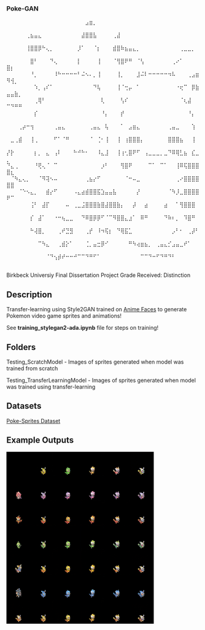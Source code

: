 ### Poke-GAN 

⠀⠀⠀⠀⠀⠀⠀⠀⠀⠀⠀⠀⠀⠀⠀⠀⠀⠀⠀⠀⣠⣶⡀⠀⠀⠀⠀⠀⠀⠀⠀⠀⠀⠀⠀⠀⠀⠀⠀⠀⠀⠀⠀⠀⠀⠀⠀⠀⠀⠀⠀⠀⠀
⠀⠀⠀⠀⠀⢀⣦⣤⣄⠀⠀⠀⠀⠀⠀⠀⠀⠀⠀⣼⣿⣿⣧⠀⠀⠀⠀⢀⣼⠀⠀⠀⠀⠀⠀⠀⠀⠀⠀⠀⠀⠀⠀⠀⠀⠀⠀⠀⠀⠀⠀⠀⠀
⠀⠀⠀⠀⠀⢸⣿⣿⡿⠓⢄⡀⠀⠀⠀⠀⠀⠀⡸⠁⠀⠀⠈⡆⠀⠀⠀⣾⣿⠷⣦⣤⣄⡀⠀⠀⠀⠀⠀⠀⠀⠀⠀⠀⢀⣀⣀⡀⠀⠀⠀⠀⠀
⠀⠀⠀⠀⠀⠀⣿⠃⠀⠀⠀⠙⢄⠀⠀⠀⠀⠀⡇⠀⠀⠀⠀⢸⠀⠀⠀⠈⢻⣿⠟⠛⠀⠈⢣⠀⠀⠀⠀⠀⠀⠀⢀⠔⠁⠀⠀⠀⠀⣿⡆⠀⠀
⠀⠀⠀⠀⠀⠀⠘⡀⠀⠀⠀⠀⠸⠓⠒⠒⠒⠒⠃⠬⠢⠄⡀⢸⠀⠀⠀⠀⢸⡀⠀⠀⠀⣸⠬⠇⠒⠒⠒⠒⠒⠲⠧⠀⠀⠀⢀⣠⣶⠻⢺⡀⠀
⠀⠀⠀⠀⠀⠀⠀⠱⡀⢠⠎⠁⠀⠀⠀⠀⠀⠀⠀⠀⠀⠀⠙⢧⠀⠀⠀⠀⢸⠈⢒⡤⠀⠁⠀⠀⠀⠀⠀⠀⠀⠀⠀⠐⢖⠉⠀⡿⣷⣤⣤⣷⡀
⠀⠀⠀⠀⠀⠀⠀⢀⢿⠃⠀⠀⠀⠀⠀⠀⠀⠀⠀⠀⠀⠀⠀⠀⢇⠀⠀⠀⠀⢣⠎⠀⠀⠀⠀⠀⠀⠀⠀⠀⠀⠀⠀⠀⠈⢆⣼⠀⠀⠉⠙⠛⠛
⠀⠀⠀⠀⠀⠀⠀⡎⠀⠀⠀⠀⠀⠀⠀⠀⠀⠀⠀⠀⠀⠀⠀⠀⠘⡄⠀⠀⠀⡞⠀⠀⠀⠀⠀⠀⠀⠀⠀⠀⠀⠀⠀⠀⠀⠀⠘⡄⠀⠀⠀⠀⠀
⠀⠀⠀⢀⡴⠒⢲⠀⠀⠀⠀⠀⢀⣤⣄⠀⠀⠀⠀⠀⠀⢀⣤⣄⠀⢧⠀⠀⠀⠁⠀⣠⣶⣄⠀⠀⠀⠀⠀⠀⠀⢀⣤⣀⠀⠀⠀⢱⠀⠀⠀⠀⠀
⠀⣀⢀⣾⠀⠀⢸⢀⠀⠀⠀⠀⠋⠁⠈⠛⠀⠀⠀⠀⠀⠈⠀⢈⠂⢸⠀⠀⢸⠀⢰⣿⣿⣿⡄⠀⠀⠀⠀⠀⠀⣿⣿⣿⣦⠀⠀⢸⠀⠀⠀⠀⠀
⡜⡗⠀⠀⠀⠀⠀⡆⡀⠀⣄⠀⢠⠇⠀⠀⠀⠓⠚⠓⠂⠀⠀⠸⣄⣸⠀⠀⢸⢰⢂⣿⠟⠋⠀⢠⣀⣀⣀⡀⣀⠙⠿⢿⣃⣦⠀⣎⣀⡀⠀⠀⠀
⠙⣄⢀⠀⠀⠀⠀⠘⢟⢄⠈⠀⠉⠀⠀⠀⠀⠀⠀⠀⠀⠀⠀⠀⡰⠃⠀⠀⠀⢻⣿⠟⠀⠀⠀⠀⠉⠁⠀⠉⠁⠀⠀⢸⠿⢯⣿⣿⣿⣿⣆⠀⠀
⠀⠈⠳⣄⢄⡀⠀⠀⠈⠻⢽⠢⠤⠀⠀⠀⠀⠀⠀⠀⢀⣦⡔⠋⠀⠀⠀⠀⠀⠀⠈⠒⠤⣀⠀⠀⠀⠀⠀⠀⠀⠀⠀⢀⠔⣿⣿⣿⣿⣿⣿⠀⠀
⠀⠀⠀⠈⠑⠢⣄⡀⠀⠀⣾⡔⠋⠀⠀⠀⠀⠠⣄⣴⣾⣿⣿⣯⣱⣤⣤⣧⠀⠀⠀⠀⠀⡜⠀⠀⠀⠀⠀⠀⠀⠈⠳⡸⣀⣿⣿⣿⣿⠟⠉⠀⠀
⠀⠀⠀⠀⠀⠀⢨⠃⠀⣼⡏⠀⠀⠀⠀⠤⠀⢀⣀⣨⣿⣿⣿⣷⣿⣼⣿⣿⣷⡄⠀⠀⡼⠀⠀⣴⠀⠀⠀⠀⣴⠀⠀⠁⢻⣿⣿⣿⠀⠀⠀⠀⠀
⠀⠀⠀⠀⠀⠀⡎⠀⣼⠁⠀⠀⠐⠒⢦⣀⣀⠀⠀⠙⠿⣿⡿⡿⠋⠈⠉⠻⣿⣿⣄⣰⠁⠀⠿⠛⠀⠀⠀⠀⠙⠷⠆⡀⠀⠹⣿⠛⠀⠀⠀⠀⠀
⠀⠀⠀⠀⠀⠀⠓⢼⣿⡀⠀⠀⠀⢀⠞⣙⣻⠀⠀⠀⢀⡞⠀⠸⠲⢯⡆⠀⠙⢿⣯⣁⠀⠀⠀⠀⠀⠀⠀⠀⠀⠀⡠⠃⠂⠀⢀⡼⠃⠀⠀⠀⠀
⠀⠀⠀⠀⠀⠀⠀⠀⠉⠳⣄⠀⠀⢀⣾⡕⠁⠀⠀⠀⢈⡀⣤⣒⡿⠊⠀⠀⠀⠀⠀⠛⠳⢴⣶⣦⡀⠀⢀⣤⣄⡊⣠⣤⣀⠞⠁⠀⠀⠀⠀⠀⠀
⠀⠀⠀⠀⠀⠀⠀⠀⠀⠀⠈⠙⢢⡾⠞⠒⠒⠚⠉⠉⠙⠛⠋⠁⠀⠀⠀⠀⠀⠀⠀⠀⠀⠀⠉⠉⠙⠒⠋⠙⠛⠙⠃⠀⠀⠀⠀⠀⠀⠀⠀⠀⠀


Birkbeck Universiy Final Dissertation Project
Grade Received: Distinction 

## Description 
Transfer-learning using Style2GAN trained on [Anime Faces](https://www.gwern.net/Faces) to generate Pokemon video game sprites and animations! 

See **training_stylegan2-ada.ipynb** file for steps on training! 

## Folders

Testing_ScratchModel - Images of sprites generated when model was trained from scratch 

Testing_TransferLearningModel - Images of sprites generated when model was trained using transfer-learning

## Datasets

[Poke-Sprites Dataset](https://github.com/msikma/pokesprite)

## Example Outputs

![Synthetic Pokemon](https://raw.githubusercontent.com/annatn998/Poke-GAN/main/Testing_ScratchModel/generated_sample_stylegrid.png)

